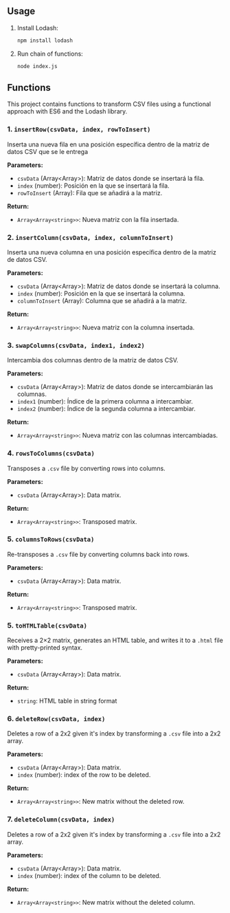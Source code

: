 ## Usage

1. Install Lodash:
   ```bash
   npm install lodash
   ```

1. Run chain of functions:
   ```bash
   node index.js
   ```
## Functions

This project contains functions to transform CSV files using a functional approach with ES6 and the Lodash library.

### 1. `insertRow(csvData, index, rowToInsert)`

Inserta una nueva fila en una posición específica dentro de la matriz de datos CSV que se le entrega

**Parameters:**

- `csvData` (Array\<Array>): Matriz de datos donde se insertará la fila.
- `index` (number): Posición en la que se insertará la fila.
- `rowToInsert` (Array): Fila que se añadirá a la matriz.

**Return:**

- `Array<Array<string>>`: Nueva matriz con la fila insertada.



### 2. `insertColumn(csvData, index, columnToInsert)`

Inserta una nueva columna en una posición específica dentro de la matriz de datos CSV.

**Parameters:**

- `csvData` (Array\<Array>): Matriz de datos donde se insertará la columna.
- `index` (number): Posición en la que se insertará la columna.
- `columnToInsert` (Array): Columna que se añadirá a la matriz.

**Return:**

- `Array<Array<string>>`: Nueva matriz con la columna insertada.



### 3. `swapColumns(csvData, index1, index2)`

Intercambia dos columnas dentro de la matriz de datos CSV.

**Parameters:**

- `csvData` (Array\<Array>): Matriz de datos donde se intercambiarán las columnas.
- `index1` (number): Índice de la primera columna a intercambiar.
- `index2` (number): Índice de la segunda columna a intercambiar.

**Return:**

- `Array<Array<string>>`: Nueva matriz con las columnas intercambiadas.

### 4. `rowsToColumns(csvData)`

Transposes a `.csv` file by converting rows into columns.

**Parameters:**

- `csvData` (Array\<Array>): Data matrix.

**Return:**

- `Array<Array<string>>`: Transposed matrix.


### 5. `columnsToRows(csvData)`

Re-transposes a `.csv` file by converting columns back into rows. 

**Parameters:**

- `csvData` (Array\<Array>): Data matrix.

**Return:**

- `Array<Array<string>>`: Transposed matrix.


### 5. `toHTMLTable(csvData)`

Receives a 2×2 matrix, generates an HTML table, and writes it to a `.html` file with pretty-printed syntax.

**Parameters:**

- `csvData` (Array\<Array>): Data matrix.

**Return:**

- `string`: HTML table in string format 


### 6. `deleteRow(csvData, index)`

Deletes a row of a 2x2 given it's index by transforming a `.csv` file into a 2x2 array. 

**Parameters:**

- `csvData` (Array\<Array>): Data matrix.
- `index` (number): index of the row to be deleted.


**Return:**

- `Array<Array<string>>`: New matrix without the deleted row.



### 7. `deleteColumn(csvData, index)`

Deletes a row of a 2x2 given it's index by transforming a `.csv` file into a 2x2 array. 

**Parameters:**

- `csvData` (Array\<Array>): Data matrix.
- `index` (number): index of the column to be deleted.


**Return:**

- `Array<Array<string>>`: New matrix without the deleted column.
